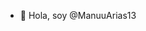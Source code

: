 - 👋 Hola, soy @ManuuArias13
<!---
ManuuArias13/ManuuArias13 is a ✨ special ✨ repository because its `README.md` (this file) appears on your GitHub profile.
You can click the Preview link to take a look at your changes.
--->
